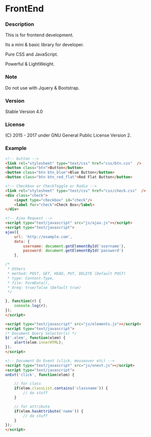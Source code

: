 # FrontEnd

### Description
This is for frontend development.

Its a mini & basic library for developer.

Pure CSS and JavaScript.

Powerful & LightWeight.

### Note
Do not use with Jquery & Bootstrap.

### Version
Stable Version 4.0

### License
(C) 2015 - 2017 under GNU General Public License Version 2.

### Example
```html
<!-- button -->
<link rel="stylesheet" type="text/css" href="css/btn.css"  />
<button class="btn">Button</button>
<button class="btn btn_blue">Blue Button</button>
<button class="btn btn_red_flat">Red Flat Button</button>

<!-- Checkbox or CheckToggle or Radio -->
<link rel="stylesheet" type="text/css" href="css/check.css"  />
<div class="check">
    <input type="checkbox" id="check"/>
    <label for="check">Check Box</label>
</div>

<!-- Ajax Request -->
<script type="text/javascript" src="js/ajax.js"></script>
<script type="text/javascript">
ajax({
	url: 'http://example.com',
	data: {
		username: document.getElementById('username'),
		password: document.getElementById('password')
	},

/*
 * Others
 * method: POST, GET, HEAD, PUT, DELETE (Default POST)
 * type: Content-Type,
 * file: FormData(),
 * Xreq: true/false (Default true)
 */

}, function(r) {
	console.log(r);
});
</script>

<script type="text/javascript" src="js/elements.js"></script>
<script type="text/javascript">
/* Document Query Selector(s) */
$('.elem', function(elem) {
    alert(elem.innerHTML);
});
</script>

<!-- Document On Event (click, mouseover etc) -->
<script type="text/javascript" src="js/onevt.js"></script>
<script type="text/javascript">
onEvt('click', function(elem) {

    // for class
    if(elem.classList.contains('classname')) {
        // do stuff
    }

    // for attribute
    if(elem.hasAttribute('name')) {
        // do stuff
    }
});
</script>
```